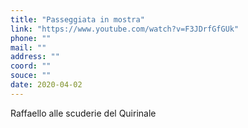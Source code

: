 ```yaml
---
title: "Passeggiata in mostra"
link: "https://www.youtube.com/watch?v=F3JDrfGfGUk"
phone: ""
mail: ""
address: ""
coord: ""
souce: ""
date: 2020-04-02
---
```


Raffaello alle scuderie del Quirinale
